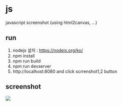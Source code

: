 # js

javascript screenshot (using html2canvas, ...)

## run

1. nodejs 설치 : <https://nodejs.org/ko/>
1. npm install
1. npm run build
1. npm run devserver
1. http://localhost:8080 and click scrrenshot1,2 button

## screenshot

<img src="https://github.com/yamoe/screenshot-example/raw/master/js/screenshot.png">
